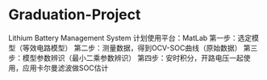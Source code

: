 # Graduation-Project
Lithium Battery Management System
计划使用平台：MatLab
第一步：选定模型（等效电路模型）
第二步：测量数据，得到OCV-SOC曲线（原始数据）
第三步：模型参数辨识（最小二乘参数辨识）
第四步：安时积分，开路电压一起使用，应用卡尔曼滤波做SOC估计

